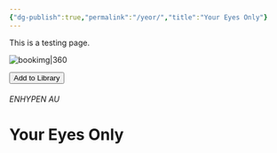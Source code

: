 ```yaml
---
{"dg-publish":true,"permalink":"/yeor/","title":"Your Eyes Only"}
---
```


This is a testing page.

![bookimg|360](/img/user/yeo/yeostorage/yeocover.webp)

<button id="library-toggle" onclick="toggleLibrary()">Add to Library</button>

###### ENHYPEN AU
# Your Eyes Only

<script>
  // Function to fetch book info (title and link), ignoring the first H1 in navbar
  function getBookInfo() {
    const h1Elements = Array.from(document.querySelectorAll("h1"));
    const bookTitleElement = h1Elements.find(h1 => h1.closest("main")); // Look for the first H1 inside <main>

    if (!bookTitleElement) return null;

    return {
      title: bookTitleElement.textContent.trim(),
      link: window.location.href // Get the current URL for the book
    };
  }

  // Function to update the button text based on whether the book is in the library
  function updateLibraryButton() {
    const book = getBookInfo();
    if (!book) return;
    const button = document.getElementById("library-toggle");
    if (button) {
      button.textContent = isInLibrary(book.link) ? "Remove from Library" : "Add to Library";
    }
  }

  // Function to toggle adding/removing book from the library
  function toggleLibrary() {
    const book = getBookInfo();
    if (!book) return alert("Book info not found.");

    let library = getLibrary(); // Fetch the current library
    const existingBookIndex = library.findIndex(b => b.link === book.link);

    if (existingBookIndex !== -1) {
      library.splice(existingBookIndex, 1); // Remove book from library
      alert("Removed from your library.");
    } else {
      library.unshift(book); // Add book to library
      alert("Book added to your library!");
    }
    saveLibrary(library); // Save the updated library
    updateLibraryButton(); // Update the button text
  }

  // Event listener to update the button text once the page has loaded
  document.addEventListener("DOMContentLoaded", () => {
    updateLibraryButton();
  });

  // Helper function to get the library from localStorage (ensure this is implemented somewhere)
  function getLibrary() {
    return JSON.parse(localStorage.getItem("bookLibrary") || "[]");
  }

  // Helper function to save the library to localStorage (ensure this is implemented somewhere)
  function saveLibrary(library) {
    localStorage.setItem("bookLibrary", JSON.stringify(library));
  }

  // Helper function to check if a book is already in the library (ensure this is implemented somewhere)
  function isInLibrary(link) {
    const library = getLibrary();
    return library.some(book => book.link === link);
  }
</script>